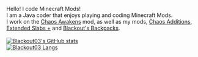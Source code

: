 Hello! I code Minecraft Mods!<br>
I am a Java coder that enjoys playing and coding Minecraft Mods.<br>
I work on the [Chaos Awakens](https://chaosawakens.github.io/) mod, as well as my mods, [Chaos Additions](https://blackout03.github.io/mods/chaos-additions.html), [Extended Slabs +](https://www.curseforge.com/minecraft/mc-mods/extended-slabs-plus) and [Blackout's Backpacks](https://www.curseforge.com/minecraft/mc-mods/blackouts-backpacks).<br><br>
[![Blackout03's GitHub stats](https://github-readme-stats.vercel.app/api?username=Blackout03&count_private=true&theme=radical)](https://github.com/anuraghazra/github-readme-stats)<br>
[![Blackout03 Langs](https://github-readme-stats.vercel.app/api/top-langs/?username=Blackout03&theme=radical)](https://github.com/anuraghazra/github-readme-stats)
